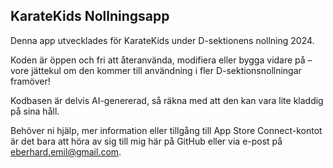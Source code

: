 ## KarateKids Nollningsapp

Denna app utvecklades för KarateKids under D-sektionens nollning 2024. 

Koden är öppen och fri att återanvända, modifiera eller bygga vidare på – vore jättekul om den kommer till användning i fler D-sektionsnollningar framöver!

Kodbasen är delvis AI-genererad, så räkna med att den kan vara lite kladdig på sina håll.

Behöver ni hjälp, mer information eller tillgång till App Store Connect-kontot är det bara att höra av sig till mig här på GitHub eller via e-post på [eberhard.emil@gmail.com](mailto:eberhard.emil@gmail.com).
